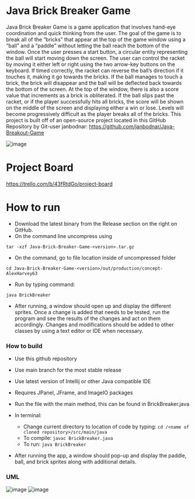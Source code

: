 # Java Brick Breaker Game
Java Brick Breaker Game is a game application that involves hand-eye coordination and quick thinking from the user. The goal of the game is to break all of the “bricks” that appear at the top of the game window using a “ball” and a “paddle” without letting the ball reach the bottom of the window. Once the user presses a start button, a circular entity representing the ball will start moving down the screen. The user can control the racket by moving it either left or right using the two arrow-key buttons on the keyboard. If timed correctly, the racket can reverse the ball’s direction if it touches it, making it go towards the bricks. If the ball manages to touch a brick, the brick will disappear and the ball will be deflected back towards the bottom of the screen. At the top of the window, there is also a score value that increments as a brick is obliterated. If the ball slips past the racket, or if the player successfully hits all bricks, the score will be shown on the middle of the screen and displaying either a win or lose. Levels will become progressively difficult as the player breaks all of the bricks.
This project is built off of an open-source project located in this GitHub Repository by Git-user janbodnar: https://github.com/janbodnar/Java-Breakout-Game

![image](https://user-images.githubusercontent.com/89492718/159178301-99cdba6c-e206-407f-955c-8cdb440b20c3.png)

# Project Board
https://trello.com/b/43fRtdGo/project-board

# How to run
- Download the latest binary from the Release section on the right on GitHub.  
- On the command line uncompress using
```
tar -xzf Java-Brick-Breaker-Game-<version>.tar.gz
```
- On the command, go to file location inside of uncompressed folder
```
cd Java-Brick-Breaker-Game-<version>/out/production/concept-AlexHarvey63
```
- Run by typing command:
```
java BrickBreaker
```
- After running, a window should open up and display the different sprites. Once a change is added that needs to be tested, run the program and see the results of the changes and act on them accordingly. Changes and modifications should be added to other classes by using a text editor or IDE when necessary.

### How to build
- Use this github repository
- Use main branch for the most stable release
- Use latest version of Intellij or other Java compatible IDE
- Requires JPanel, JFrame, and ImageIO packages
- Run the file with the main method, this can be found in BrickBreaker.java
- In terminal:
  - Change current directory to location of code by typing: `cd /<name of cloned repository>/src/main/java`
  - To compile: `javac BrickBreaker.java`
  - To run: `java BrickBreaker`

- After running the app, a window should pop-up and display the paddle, ball, and brick sprites along with additional details.

### UML
![image](https://user-images.githubusercontent.com/89605166/160736903-43eced6c-c2cf-4096-85ab-38269dc6bfe3.png)
![image](https://user-images.githubusercontent.com/89605166/160735657-424c4aaa-a611-4958-a4e7-43c8e83c4baf.png)


